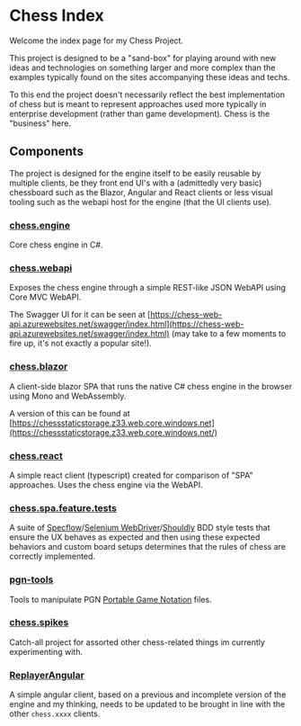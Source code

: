 # Chess Index

Welcome the index page for my Chess Project.

This project is designed to be a "sand-box" for playing around with new ideas and technologies on something larger and more complex than the examples typically found on the sites accompanying these ideas and techs.

To this end the project doesn't necessarily reflect the best implementation of chess but is meant to represent approaches used more typically in enterprise development (rather than game development). Chess is the "business" here.

## Components

The project is designed for the engine itself to be easily reusable by multiple clients, be they front end UI's with a (admittedly very basic) chessboard such as the Blazor, Angular and React clients or less visual tooling such as the webapi host for the engine (that the UI clients use).

### [chess.engine](https://github.com/Chrislee187/chess.engine)

Core chess engine in C#.

### [chess.webapi](https://github.com/Chrislee187/chess.webapi)

Exposes the chess engine through a simple REST-like JSON WebAPI using Core MVC WebAPI.

The Swagger UI for it can be seen at [https://chess-web-api.azurewebsites.net/swagger/index.html](https://chess-web-api.azurewebsites.net/swagger/index.html) (may take to a few moments to fire up, it's not exactly a popular site!).

### [chess.blazor](https://github.com/Chrislee187/chess.blazor)

A client-side blazor SPA that runs the native C# chess engine in the browser using Mono and WebAssembly.

A version of this can be found at [https://chessstaticstorage.z33.web.core.windows.net](https://chessstaticstorage.z33.web.core.windows.net/)


### [chess.react](https://github.com/Chrislee187/chess.reactredux)

A simple react client (typescript) created for comparison of "SPA" approaches. Uses the chess engine via the WebAPI.

### [chess.spa.feature.tests](https://github.com/Chrislee187/chess.spa.feature.tests)

A suite of [Specflow](https://specflow.org/)/[Selenium WebDriver](https://www.seleniumhq.org/)/[Shouldly](http://docs.shouldly-lib.net/v2.4.0/docs) BDD style tests that ensure the UX behaves as expected and then using these expected behaviors and custom board setups determines that the rules of chess are correctly implemented.

### [pgn-tools](https://github.com/Chrislee187/pgn-tools)

Tools to manipulate PGN [Portable Game Notation](https://en.wikipedia.org/wiki/Portable_Game_Notation) files.

### [chess.spikes](https://github.com/Chrislee187/chess.spikes)

Catch-all project for assorted other chess-related things im currently experimenting with.

### [ReplayerAngular](https://github.com/Chrislee187/ReplayerAngular)

A simple angular client, based on a previous and incomplete version of the engine and my thinking, needs to be updated to be brought in line with the other `chess.xxxx` clients.
